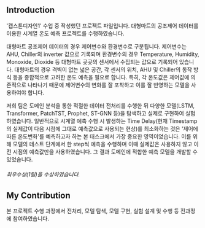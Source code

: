 ## Introduction
'캡스톤디자인1' 수업 중 작성했던 프로젝트 파일입니다. 대형마트의 공조제어 데이터를 이용한 시계열 온도 예측 프로젝트를 수행하였습니다.

대형마트 공조제어 데이터의 경우 제어변수와 환경변수로 구분됩니다. 제어변수는 AHU, Chiller의 inverter 값으로 기록되며 환경변수의 경우 Temperature, Humidity, Monoxide, Dioxide 등 대형마트 곳곳의 센서에서 수집되는 값으로 기록되어 있습니다. 대형마트의 경우 격벽이 없는 넓은 공간, 각 센서의 위치, AHU 및 Chiller의 동작 방식 등을 종합적으로 고려한 온도 예측을 필요로 합니다. 특히, 각 온도값은 제어값에 의존적으로 나타나기 때문에 제어변수의 변화를 잘 포착하고 이를 잘 반영하는 모델을 사용하여야 합니다.

저희 팀은 도메인 분석을 통한 적절한 데이터 전처리를 수행한 뒤 다양한 모델(LSTM, Transformer, PatchTST, Prophet, ST-GNN 등)을 탐색하고 실제로 구현하여 실험하였습니다. 일반적으로 시계열 예측 수행 시 발생하는 Time Delay(현재 Timestamp의 실제값이 다음 시점에 그대로 예측값으로 사용되는 현상)를 최소화하는 것은 '제어에 따른 온도변화'를 예측하고자 하는 본 태스크에서 가장 중요한 영역이었습니다. 이를 위해 모델의 테스트 단계에서 한 step씩 예측을 수행하며 이때 실제값은 사용하지 않고 이전 시점의 예측값만을 사용하였습니다. 그 결과 도메인에 적합한 예측 모델을 개발할 수 있었습니다.

###### 최우수상(1팀)을 수상하였습니다.

## My Contribution
본 프로젝트 수행 과정에서 전처리, 모델 탐색, 모델 구현, 실험 설계 및 수행 등 전과정에 참여하였습니다.
